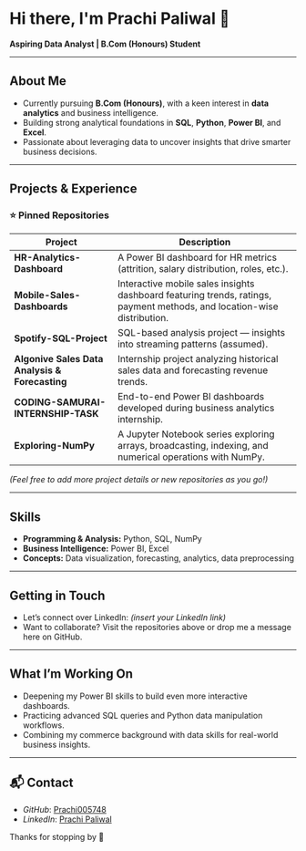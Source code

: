 # Hi there, I'm **Prachi Paliwal** 👋

**Aspiring Data Analyst | B.Com (Honours) Student**

---

##  About Me

-  Currently pursuing **B.Com (Honours)**, with a keen interest in **data analytics** and business intelligence.
-  Building strong analytical foundations in **SQL**, **Python**, **Power BI**, and **Excel**.
-  Passionate about leveraging data to uncover insights that drive smarter business decisions.

---

##  Projects & Experience

### ⭐ Pinned Repositories

| Project | Description |
|---------|-------------|
| **HR-Analytics-Dashboard** | A Power BI dashboard for HR metrics (attrition, salary distribution, roles, etc.). |
| **Mobile-Sales-Dashboards** | Interactive mobile sales insights dashboard featuring trends, ratings, payment methods, and location-wise distribution. |
| **Spotify-SQL-Project** | SQL-based analysis project — insights into streaming patterns (assumed). |
| **Algonive Sales Data Analysis & Forecasting** | Internship project analyzing historical sales data and forecasting revenue trends. |
| **CODING-SAMURAI-INTERNSHIP-TASK** | End-to-end Power BI dashboards developed during business analytics internship. |
| **Exploring-NumPy** | A Jupyter Notebook series exploring arrays, broadcasting, indexing, and numerical operations with NumPy. |

*(Feel free to add more project details or new repositories as you go!)*

---

##  Skills

- **Programming & Analysis:** Python, SQL, NumPy  
- **Business Intelligence:** Power BI, Excel  
- **Concepts:** Data visualization, forecasting, analytics, data preprocessing

---

##  Getting in Touch

- Let’s connect over LinkedIn: *(insert your LinkedIn link)*  
- Want to collaborate? Visit the repositories above or drop me a message here on GitHub.

---

##  What I’m Working On

- Deepening my Power BI skills to build even more interactive dashboards.  
- Practicing advanced SQL queries and Python data manipulation workflows.  
- Combining my commerce background with data skills for real-world business insights.

---

## 📬 Contact  

- *GitHub*: [Prachi005748](https://github.com/Prachi005748)  
- *LinkedIn*: [Prachi Paliwal](https://www.linkedin.com/in/prachi-paliwal-799126268/)  


Thanks for stopping by 👋
